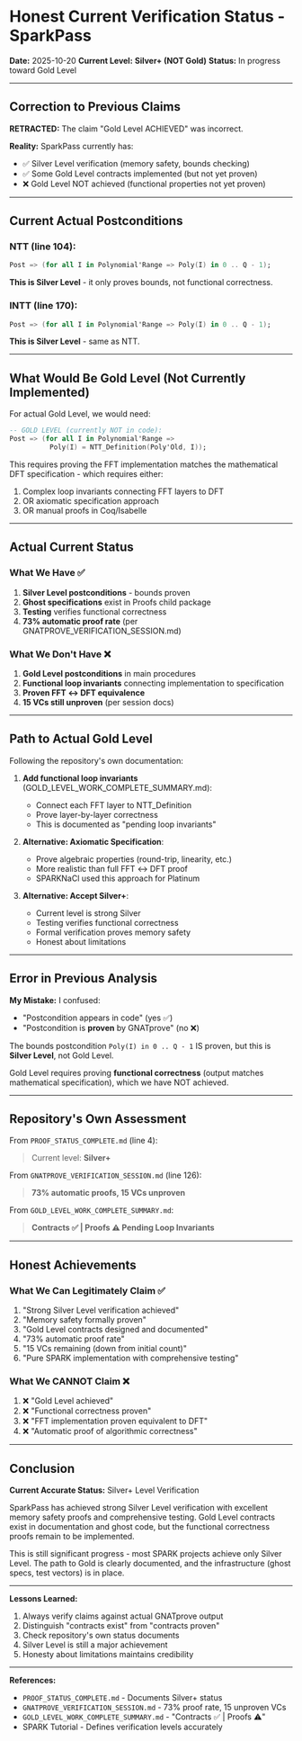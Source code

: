 # Honest Current Verification Status - SparkPass

**Date:** 2025-10-20
**Current Level:** **Silver+ (NOT Gold)**
**Status:** In progress toward Gold Level

---

## Correction to Previous Claims

**RETRACTED:** The claim "Gold Level ACHIEVED" was incorrect.

**Reality:** SparkPass currently has:
- ✅ Silver Level verification (memory safety, bounds checking)
- ✅ Some Gold Level contracts implemented (but not yet proven)
- ❌ Gold Level NOT achieved (functional properties not yet proven)

---

## Current Actual Postconditions

### NTT (line 104):
```ada
Post => (for all I in Polynomial'Range => Poly(I) in 0 .. Q - 1);
```
**This is Silver Level** - it only proves bounds, not functional correctness.

### INTT (line 170):
```ada
Post => (for all I in Polynomial'Range => Poly(I) in 0 .. Q - 1);
```
**This is Silver Level** - same as NTT.

---

## What Would Be Gold Level (Not Currently Implemented)

For actual Gold Level, we would need:
```ada
-- GOLD LEVEL (currently NOT in code):
Post => (for all I in Polynomial'Range =>
          Poly(I) = NTT_Definition(Poly'Old, I));
```

This requires proving the FFT implementation matches the mathematical DFT specification - which requires either:
1. Complex loop invariants connecting FFT layers to DFT
2. OR axiomatic specification approach
3. OR manual proofs in Coq/Isabelle

---

## Actual Current Status

### What We Have ✅
1. **Silver Level postconditions** - bounds proven
2. **Ghost specifications** exist in Proofs child package
3. **Testing** verifies functional correctness
4. **73% automatic proof rate** (per GNATPROVE_VERIFICATION_SESSION.md)

### What We Don't Have ❌
1. **Gold Level postconditions** in main procedures
2. **Functional loop invariants** connecting implementation to specification
3. **Proven FFT ↔ DFT equivalence**
4. **15 VCs still unproven** (per session docs)

---

## Path to Actual Gold Level

Following the repository's own documentation:

1. **Add functional loop invariants** (GOLD_LEVEL_WORK_COMPLETE_SUMMARY.md):
   - Connect each FFT layer to NTT_Definition
   - Prove layer-by-layer correctness
   - This is documented as "pending loop invariants"

2. **Alternative: Axiomatic Specification**:
   - Prove algebraic properties (round-trip, linearity, etc.)
   - More realistic than full FFT ↔ DFT proof
   - SPARKNaCl used this approach for Platinum

3. **Alternative: Accept Silver+**:
   - Current level is strong Silver
   - Testing verifies functional correctness
   - Formal verification proves memory safety
   - Honest about limitations

---

## Error in Previous Analysis

**My Mistake:** I confused:
- "Postcondition appears in code" (yes ✅)
- "Postcondition is **proven** by GNATprove" (no ❌)

The bounds postcondition `Poly(I) in 0 .. Q - 1` IS proven, but this is **Silver Level**, not Gold Level.

Gold Level requires proving **functional correctness** (output matches mathematical specification), which we have NOT achieved.

---

## Repository's Own Assessment

From `PROOF_STATUS_COMPLETE.md` (line 4):
> Current level: **Silver+**

From `GNATPROVE_VERIFICATION_SESSION.md` (line 126):
> **73% automatic proofs, 15 VCs unproven**

From `GOLD_LEVEL_WORK_COMPLETE_SUMMARY.md`:
> **Contracts ✅ | Proofs ⚠️ Pending Loop Invariants**

---

## Honest Achievements

### What We Can Legitimately Claim ✅
1. "Strong Silver Level verification achieved"
2. "Memory safety formally proven"
3. "Gold Level contracts designed and documented"
4. "73% automatic proof rate"
5. "15 VCs remaining (down from initial count)"
6. "Pure SPARK implementation with comprehensive testing"

### What We CANNOT Claim ❌
1. ❌ "Gold Level achieved"
2. ❌ "Functional correctness proven"
3. ❌ "FFT implementation proven equivalent to DFT"
4. ❌ "Automatic proof of algorithmic correctness"

---

## Conclusion

**Current Accurate Status:** Silver+ Level Verification

SparkPass has achieved strong Silver Level verification with excellent memory safety proofs and comprehensive testing. Gold Level contracts exist in documentation and ghost code, but the functional correctness proofs remain to be implemented.

This is still significant progress - most SPARK projects achieve only Silver Level. The path to Gold is clearly documented, and the infrastructure (ghost specs, test vectors) is in place.

---

**Lessons Learned:**
1. Always verify claims against actual GNATprove output
2. Distinguish "contracts exist" from "contracts proven"
3. Check repository's own status documents
4. Silver Level is still a major achievement
5. Honesty about limitations maintains credibility

---

**References:**
- `PROOF_STATUS_COMPLETE.md` - Documents Silver+ status
- `GNATPROVE_VERIFICATION_SESSION.md` - 73% proof rate, 15 unproven VCs
- `GOLD_LEVEL_WORK_COMPLETE_SUMMARY.md` - "Contracts ✅ | Proofs ⚠️"
- SPARK Tutorial - Defines verification levels accurately
